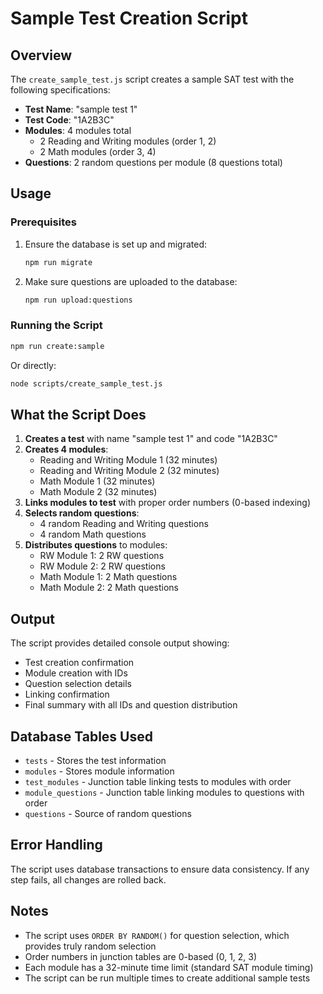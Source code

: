 # Sample Test Creation Script

## Overview

The `create_sample_test.js` script creates a sample SAT test with the following specifications:

- **Test Name**: "sample test 1"
- **Test Code**: "1A2B3C"
- **Modules**: 4 modules total
  - 2 Reading and Writing modules (order 1, 2)
  - 2 Math modules (order 3, 4)
- **Questions**: 2 random questions per module (8 questions total)

## Usage

### Prerequisites

1. Ensure the database is set up and migrated:
   ```bash
   npm run migrate
   ```

2. Make sure questions are uploaded to the database:
   ```bash
   npm run upload:questions
   ```

### Running the Script

```bash
npm run create:sample
```

Or directly:
```bash
node scripts/create_sample_test.js
```

## What the Script Does

1. **Creates a test** with name "sample test 1" and code "1A2B3C"
2. **Creates 4 modules**:
   - Reading and Writing Module 1 (32 minutes)
   - Reading and Writing Module 2 (32 minutes)
   - Math Module 1 (32 minutes)
   - Math Module 2 (32 minutes)
3. **Links modules to test** with proper order numbers (0-based indexing)
4. **Selects random questions**:
   - 4 random Reading and Writing questions
   - 4 random Math questions
5. **Distributes questions** to modules:
   - RW Module 1: 2 RW questions
   - RW Module 2: 2 RW questions
   - Math Module 1: 2 Math questions
   - Math Module 2: 2 Math questions

## Output

The script provides detailed console output showing:
- Test creation confirmation
- Module creation with IDs
- Question selection details
- Linking confirmation
- Final summary with all IDs and question distribution

## Database Tables Used

- `tests` - Stores the test information
- `modules` - Stores module information
- `test_modules` - Junction table linking tests to modules with order
- `module_questions` - Junction table linking modules to questions with order
- `questions` - Source of random questions

## Error Handling

The script uses database transactions to ensure data consistency. If any step fails, all changes are rolled back.

## Notes

- The script uses `ORDER BY RANDOM()` for question selection, which provides truly random selection
- Order numbers in junction tables are 0-based (0, 1, 2, 3)
- Each module has a 32-minute time limit (standard SAT module timing)
- The script can be run multiple times to create additional sample tests
